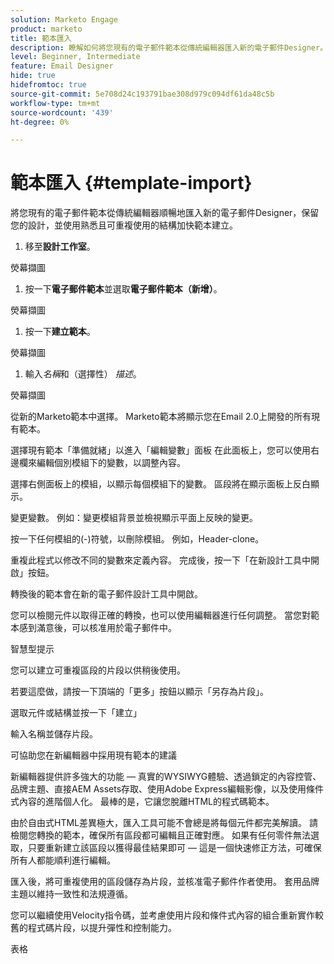 ```yaml
---
solution: Marketo Engage
product: marketo
title: 範本匯入
description: 瞭解如何將您現有的電子郵件範本從傳統編輯器匯入新的電子郵件Designer。
level: Beginner, Intermediate
feature: Email Designer
hide: true
hidefromtoc: true
source-git-commit: 5e708d24c193791bae308d979c094df61da48c5b
workflow-type: tm+mt
source-wordcount: '439'
ht-degree: 0%

---
```


# 範本匯入 {#template-import}

將您現有的電子郵件範本從傳統編輯器順暢地匯入新的電子郵件Designer，保留您的設計，並使用熟悉且可重複使用的結構加快範本建立。

1. 移至&#x200B;**設計工作室**。

熒幕擷圖

1. 按一下&#x200B;**電子郵件範本**&#x200B;並選取&#x200B;**電子郵件範本（新增）**。

熒幕擷圖

1. 按一下&#x200B;**建立範本**。

熒幕擷圖

1. 輸入&#x200B;_名稱_&#x200B;和（選擇性） _描述_。

熒幕擷圖

從新的Marketo範本中選擇。 Marketo範本將顯示您在Email 2.0上開發的所有現有範本。



選擇現有範本「準備就緒」以進入「編輯變數」面板
在此面板上，您可以使用右邊欄來編輯個別模組下的變數，以調整內容。



選擇右側面板上的模組，以顯示每個模組下的變數。  區段將在顯示面板上反白顯示。



變更變數。 例如：變更模組背景並檢視顯示平面上反映的變更。



按一下任何模組的(-)符號，以刪除模組。 例如，Header-clone。



重複此程式以修改不同的變數來定義內容。 完成後，按一下「在新設計工具中開啟」按鈕。



轉換後的範本會在新的電子郵件設計工具中開啟。



您可以檢閱元件以取得正確的轉換，也可以使用編輯器進行任何調整。 當您對範本感到滿意後，可以核准用於電子郵件中。

智慧型提示

您可以建立可重複區段的片段以供稍後使用。

若要這麼做，請按一下頂端的「更多」按鈕以顯示「另存為片段」。

選取元件或結構並按一下「建立」



輸入名稱並儲存片段。



可協助您在新編輯器中採用現有範本的建議



新編輯器提供許多強大的功能 — 真實的WYSIWYG體驗、透過鎖定的內容控管、品牌主題、直接AEM Assets存取、使用Adobe Express編輯影像，以及使用條件式內容的進階個人化。 最棒的是，它讓您脫離HTML的程式碼範本。

由於自由式HTML差異極大，匯入工具可能不會總是將每個元件都完美解讀。 請檢閱您轉換的範本，確保所有區段都可編輯且正確對應。 如果有任何零件無法選取，只要重新建立該區段以獲得最佳結果即可 — 這是一個快速修正方法，可確保所有人都能順利進行編輯。

匯入後，將可重複使用的區段儲存為片段，並核准電子郵件作者使用。 套用品牌主題以維持一致性和法規遵循。

您可以繼續使用Velocity指令碼，並考慮使用片段和條件式內容的組合重新實作較舊的程式碼片段，以提升彈性和控制能力。

表格
